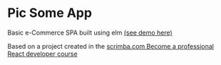 # Pic Some App
Basic e-Commerce SPA built using elm [(see demo here)](https://jayh4487.github.io/pic-some-elm/)

Based on a project created in the [scrimba.com Become a professional React developer course](https://scrimba.com/g/greact)